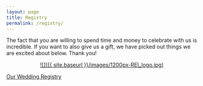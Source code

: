 ```yaml
---
layout: page
title: Registry
permalink: /registry/
---
```


The fact that you are willing to spend time and money to celebrate with us is incredible. If you want to also give us a gift, we have picked out things we are excited about below. Thank you!

<div style="width:100%;text-align:center;">
  <a href="https://www.rei.com/GiftRegistryDetails/15331012">![]({{ site.baseurl }}/images/1200px-REI_logo.jpg)</a>
</div>

<a class="zola-registry-embed" href="www.zola.com/registry/boandwhit" data-registry-key="boandwhit">Our Wedding Registry</a><script>!function(e,t,n){var s,a=e.getElementsByTagName(t)[0];e.getElementById(n)||(s=e.createElement(t),s.id=n,s.async=!0,s.src="https://widget.zola.com/js/widget.js",a.parentNode.insertBefore(s,a))}(document,"script","zola-wjs");</script>
